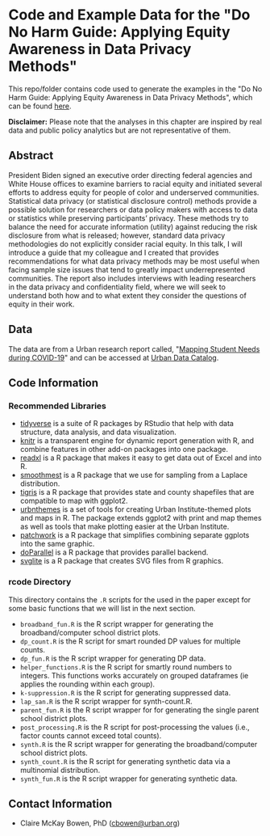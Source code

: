 # Code and Example Data for the "Do No Harm Guide: Applying Equity Awareness in Data Privacy Methods"

This repo/folder contains code used to generate the examples in the "Do No Harm Guide: Applying Equity Awareness in Data Privacy Methods", which can be found [here](https://www.urban.org/research/publication/do-no-harm-guide-applying-equity-awareness-data-privacy-methods).

**Disclaimer:** Please note that the analyses in this chapter are inspired by real data and public policy analytics but are not representative of them.

## Abstract
President Biden signed an executive order directing federal agencies and White House offices to examine barriers to racial equity and initiated several efforts to address equity for people of color and underserved communities. Statistical data privacy (or statistical disclosure control) methods provide a possible solution for researchers or data policy makers with access to data or statistics while preserving participants’ privacy. These methods try to balance the need for accurate information (utility) against reducing the risk disclosure from what is released; however, standard data privacy methodologies do not explicitly consider racial equity. In this talk, I will introduce a guide that my colleague and I created that provides recommendations for what data privacy methods may be most useful when facing sample size issues that tend to greatly impact underrepresented communities. The report also includes interviews with leading researchers in the data privacy and confidentiality field, where we will seek to understand both how and to what extent they consider the questions of equity in their work. 

## Data
The data are from a Urban research report called, "[Mapping Student Needs during COVID-19](https://www.urban.org/research/publication/mapping-student-needs-during-covid-19)" and can be accessed at [Urban Data Catalog](https://datacatalog.urban.org/dataset/household-conditions-geographic-school-district).

## Code Information

### Recommended Libraries
- [tidyverse](https://www.tidyverse.org/) is a suite of R packages by RStudio that help with data structure, data analysis, and data visualization.
- [knitr](https://yihui.org/knitr/) is a transparent engine for dynamic report generation with R, and combine features in other add-on packages into one package.
- [readxl](https://readxl.tidyverse.org/) is a R package that makes it easy to get data out of Excel and into R.
- [smoothmest](https://cran.r-project.org/web/packages/smoothmest/index.html) is a R package that we use for sampling from a Laplace distribution.
- [tigris](https://cran.r-project.org/web/packages/tigris/index.html) is a R package that provides state and county shapefiles that are compatible to map with ggplot2.
- [urbnthemes](https://github.com/UrbanInstitute/urbnthemes) is a set of tools for creating Urban Institute-themed plots and maps in R. The package extends ggplot2 with print and map themes as well as tools that make plotting easier at the Urban Institute.
- [patchwork](https://patchwork.data-imaginist.com/) is a R package that simplifies combining separate ggplots into the same graphic.
- [doParallel](https://cran.r-project.org/web/packages/doParallel/doParallel.pdf) is a R package that provides parallel backend.
- [svglite](https://www.tidyverse.org/blog/2021/02/svglite-2-0-0/) is a R package that creates SVG files from R graphics.

### rcode Directory

This directory contains the `.R` scripts for the used in the paper except for some basic functions that we will list in the next section.

  - `broadband_fun.R` is the R script wrapper for generating the broadband/computer school district plots.
  - `dp_count.R` is the R script for smart rounded DP values for multiple counts.
  - `dp_fun.R` is the R script wrapper for generating DP data.
  - `helper_functions.R` is the R script for smartly round numbers to integers. This functions works accurately on grouped dataframes (ie applies the rounding within each group).
  - `k-suppression.R` is the R script for generating suppressed data.
  - `lap_san.R` is the R script wrapper for synth-count.R.
  - `parent_fun.R` is the R script wrapper for for generating the single parent school district plots.
  - `post_processing.R` is the R script for post-processing the values (i.e., factor counts cannot exceed total counts).
  - `synth.R` is the R script wrapper for generating the broadband/computer school district plots.
  - `synth_count.R` is the R script for generating synthetic data via a multinomial distribution.
  - `synth_fun.R` is the R script wrapper for generating synthetic data.

## Contact Information
- Claire McKay Bowen, PhD (cbowen@urban.org)
